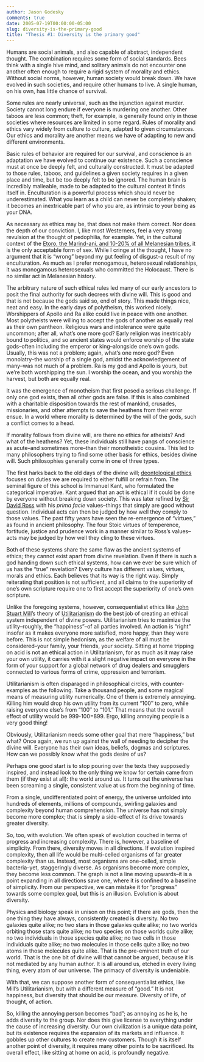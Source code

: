 ```yaml
---
author: Jason Godesky
comments: true
date: 2005-07-19T00:00:00-05:00
slug: diversity-is-the-primary-good
title: "Thesis #1: Diversity is the primary good"
---
```


Humans are social animals, and also capable of abstract, independent thought. The combination requires some form of social standards. Bees think with a single hive mind, and solitary animals do not encounter one another often enough to require a rigid system of morality and ethics. Without social norms, however, human society would break down. We have evolved in such societies, and require other humans to live. A single human, on his own, has little chance of survival.

Some rules are nearly universal, such as the injunction against murder. Society cannot long endure if everyone is murdering one another. Other taboos are less common; theft, for example, is generally found only in those societies where resources are limited in some regard. Rules of morality and ethics vary widely from culture to culture, adapted to given circumstances. Our ethics and morality are another means we have of adapting to new and different environments.

Basic rules of behavior are required for our survival, and conscience is an adaptation we have evolved to continue our existence. Such a conscience must at once be deeply felt, and culturally constructed. It must be adapted to those rules, taboos, and guidelines a given society requires in a given place and time, but be too deeply felt to be ignored. The human brain is incredibly malleable, made to be adapted to the cultural context it finds itself in. Enculturation is a powerful process which should never be underestimated. What you learn as a child can never be completely shaken; it becomes an inextricable part of who you are, as intrinsic to your being as your DNA.

As necessary as ethics may be, that does not make them correct. Nor does the depth of our conviction. I, like most Westerners, feel a very strong revulsion at the thought of pedophilia, for example. Yet, in the cultural context of the [Etoro, the Marind-ani, and 10-20% of all Melanesian tribes](http://www.gettingit.com/article/56), it is the only acceptable form of sex. While I cringe at the thought, I have no argument that it is “wrong” beyond my gut feeling of disgust–a result of my enculturation. As much as I prefer monogamous, heterosexual relationships, it was monogamous heterosexuals who committed the Holocaust. There is no similar act in Melanesian history.

The arbitrary nature of such ethical rules led many of our early ancestors to posit the final authority for such decrees with divine will. This is good and that is not because the gods said so, end of story. This made things nice, neat and easy. In the early days of polytheism, this worked nicely. Worshippers of Apollo and Ra alike could live in peace with one another. Most polytheists were willing to accept the gods of another as equally real as their own pantheon. Religious wars and intolerance were quite uncommon; after all, what’s one more god? Early religion was inextricably bound to politics, and so ancient states would enforce worship of the state gods–often including the emperor or king–alongside one’s own gods. Usually, this was not a problem; again, what’s one more god? Even monolatry–the worship of a single god, amidst the acknowledgement of many–was not much of a problem. Ra is my god and Apollo is yours, but we’re both worshipping the sun. I worship the ocean, and you worship the harvest, but both are equally real.

It was the emergence of monotheism that first posed a serious challenge. If only one god exists, then all other gods are false. If this is also combined with a charitable disposition towards the rest of mankind, crusades, missionaries, and other attempts to save the heathens from their error ensue. In a world where morality is determined by the will of the gods, such a conflict comes to a head.

If morality follows from divine will, are there no ethics for atheists? And what of the heathens? Yet, these individuals still have pangs of conscience as acute–and sometimes more–than their monotheistic cousins. This led to many philosophers trying to find some other basis for ethics, besides divine will. Such philosophies generally come in one of three types.

The first harks back to the old days of the divine will; [deontological ethics](http://www.encyclopedia4u.com/d/deontology.html) focuses on duties we are required to either fulfill or refrain from. The seminal figure of this school is Immanuel Kant, who formulated the categorical imperative. Kant argued that an act is ethical if it could be done by everyone without breaking down society. This was later refined by [Sir David Ross](http://www.uwmanitowoc.uwc.edu/staff/awhite/ken95.htm) with his *prima facie* values–things that simply are good without question. Individual acts can then be judged by how well they comply to those values. The past fifty years have seen the re-emergence of “virtues,” as found in ancient philosophy. The four Stoic virtues of temperence, fortitude, justice and prudence work in a manner similar to Ross’s values–acts may be judged by how well they cling to these virtues.

Both of these systems share the same flaw as the ancient systems of ethics; they cannot exist apart from divine revelation. Even if there is such a god handing down such ethical systems, how can we ever be sure which of us has the “true” revelation? Every culture has different values, virtues, morals and ethics. Each believes that its way is the right way. Simply reiterating that position is not sufficient, and all claims to the superiority of one’s own scripture require one to first accept the superiority of one’s own scripture.

Unlike the foregoing systems, however, consequentialist ethics like [John Stuart Mill](http://www.utm.edu/research/iep/m/milljs.htm)’s theory of [Utilitarianism](http://www.utilitarianism.com/) do the best job of creating an ethical system independent of divine powers. Utilitarianism tries to maximize the utility–roughly, the “happiness”–of all parties involved. An action is “right” insofar as it makes everyone more satisfied, more happy, than they were before. This is not simple hedonism, as the welfare of all must be considered–your family, your friends, your society. Sitting at home tripping on acid is not an ethical action in Utilitarianism, for as much as it may raise your own utility, it carries with it a slight negative impact on everyone in the form of your support for a global network of drug dealers and smugglers connected to various forms of crime, oppression and terrorism.

Utilitarianism is often disparaged in philosophical circles, with counter-examples as the following. Take a thousand people, and some magical means of measuring utility numerically. One of them is extremely annoying. Killing him would drop his own utility from its current “100″ to zero, while raising everyone else’s from “100″ to “101.” That means that the overall effect of utility would be 999-100=899. Ergo, killing annoying people is a very good thing!

Obviously, Utilitarianism needs some other goal that mere “happiness,” but what? Once again, we run up against the wall of needing to decipher the divine will. Everyone has their own ideas, beliefs, dogmas and scriptures. How can we possibly know what the gods desire of us?

Perhaps one good start is to stop pouring over the texts they supposedly inspired, and instead look to the only thing we know for certain came from them (if they exist at all): the world around us. It turns out the universe has been screaming a single, consistent value at us from the beginning of time.

From a single, undifferentiated point of energy, the universe unfolded into hundreds of elements, millions of compounds, swirling galaxies and complexity beyond human comprehension. The universe has not simply become more complex; that is simply a side-effect of its drive towards greater diversity.

So, too, with evolution. We often speak of evolution couched in terms of progress and increasing complexity. There is, however, a baseline of simplicity. From there, diversity moves in all directions. If evolution inspired complexity, then all life would be multi-celled organisms of far greater complexity than us. Instead, most organisms are one-celled, simple bacteria–yet, staggeringly diverse. As organisms become more complex, they become less common. The graph is not a line moving upwards–it is a point expanding in all directions save one, where it is confined to a baseline of simplicity. From our perspective, we can mistake it for “progress” towards some complex goal, but this is an illusion. Evolution is about diversity.

Physics and biology speak in unison on this point; if there are gods, then the one thing they have always, consistently created is diversity. No two galaxies quite alike; no two stars in those galaxies quite alike; no two worlds orbiting those stars quite alike; no two species on those worlds quite alike; no two individuals in those species quite alike; no two cells in those individuals quite alike; no two molecules in those cells quite alike; no two atoms in those molecules quite alike. That is the pre-eminent truth of our world. That is the one bit of divine will that cannot be argued, because it is not mediated by any human author. It is all around us, etched in every living thing, every atom of our universe. The primacy of diversity is undeniable.

With that, we can suppose another form of consequentialist ethics, like Mill’s Utilitarianism, but with a different measure of “good.” It is not happiness, but diversity that should be our measure. Diversity of life, of thought, of action.

So, killing the annoying person becomes “bad”; as annoying as he is, he adds diversity to the group. Nor does this give license to everything under the cause of increasing diversity. Our own civilization is a unique data point, but its existence requires the expansion of its markets and influence. It gobbles up other cultures to create new customers. Though it is itself another point of diversity, it requires many other points to be sacrificed. Its overall effect, like sitting at home on acid, is profoundly negative.
